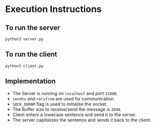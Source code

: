 # Execution Instructions

## To run the server

```
python3 server.py
```

## To run the client
```
python3 client.py
```

## Implementation

* The Server is running on ```localhost``` and port ```12000```.
* ```sendto``` and ```recvfrom``` are used for communication.
* ```SOCK_DGRAM``` flag is used to initialise the socket.
* The Buffer size to receive/send the message is ```2048```.
* Client enters a lowecase sentence and send it to the server.
* The server capitalizes the sentence and sends it back to the client.